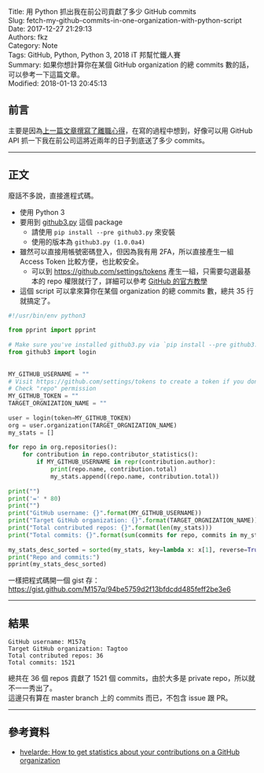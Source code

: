 Title: 用 Python 抓出我在前公司貢獻了多少 GitHub commits  
Slug: fetch-my-github-commits-in-one-organization-with-python-script  
Date: 2017-12-27 21:29:13  
Authors: fkz  
Category: Note  
Tags: GitHub, Python, Python 3, 2018 iT 邦幫忙鐵人賽  
Summary: 如果你想計算你在某個 GitHub organization 的總 commits 數的話，可以參考一下這篇文章。  
Modified: 2018-01-13 20:45:13  
  
  
## 前言  
  
主要是因為[上一篇文章撰寫了離職心得](/posts/2017/12/26/i-left-my-first-full-time-job/)，在寫的過程中想到，好像可以用 GitHub API 抓一下我在前公司這將近兩年的日子到底送了多少 commits。  
  
---  
  
## 正文  
  
廢話不多說，直接進程式碼。  
  
+ 使用 Python 3  
+ 要用到 [github3.py](https://github.com/sigmavirus24/github3.py) 這個 package  
    + 請使用 `pip install --pre github3.py` 來安裝  
    + 使用的版本為 `github3.py (1.0.0a4)`  
+ 雖然可以直接用帳號密碼登入，但因為我有用 2FA，所以直接產生一組 Access Token 比較方便，也比較安全。  
    + 可以到 <https://github.com/settings/tokens> 產生一組，只需要勾選最基本的 repo 權限就行了，詳細可以參考 [GitHub 的官方教學](https://help.github.com/articles/creating-a-personal-access-token-for-the-command-line/)  
+ 這個 script 可以拿來算你在某個 organization 的總 commits 數，總共 35 行就搞定了。  
  
```python  
#!/usr/bin/env python3  
  
from pprint import pprint  
  
# Make sure you've installed github3.py via `pip install --pre github3.py`  
from github3 import login  
  
  
MY_GITHUB_USERNAME = ""  
# Visit https://github.com/settings/tokens to create a token if you don't have.  
# Check "repo" permission  
MY_GITHUB_TOKEN = ""  
TARGET_ORGNIZATION_NAME = ""  
  
user = login(token=MY_GITHUB_TOKEN)  
org = user.organization(TARGET_ORGNIZATION_NAME)  
my_stats = []  
  
for repo in org.repositories():  
    for contribution in repo.contributor_statistics():  
        if MY_GITHUB_USERNAME in repr(contribution.author):  
            print(repo.name, contribution.total)  
            my_stats.append((repo.name, contribution.total))  
  
print("")  
print('=' * 80)  
print("")  
print("GitHub username: {}".format(MY_GITHUB_USERNAME))  
print("Target GitHub organization: {}".format(TARGET_ORGNIZATION_NAME))  
print("Total contributed repos: {}".format(len(my_stats)))  
print("Total commits: {}".format(sum(commits for repo, commits in my_stats)))  
  
my_stats_desc_sorted = sorted(my_stats, key=lambda x: x[1], reverse=True)  
print("Repo and commits:")  
pprint(my_stats_desc_sorted)  
```  
  
一樣把程式碼開一個 gist 存：<https://gist.github.com/M157q/94be5759d2f13bfdcdd485feff2be3e6>  
  
---  
  
## 結果  
  
```  
GitHub username: M157q  
Target GitHub organization: Tagtoo  
Total contributed repos: 36  
Total commits: 1521  
```  
  
總共在 36 個 repos 貢獻了 1521 個 commits，由於大多是 private repo，所以就不一一秀出了。  
這邊只有算在 master branch 上的 commits 而已，不包含 issue 跟 PR。  
  
---  
  
## 參考資料  
  
+ [hvelarde: How to get statistics about your contributions on a GitHub organization](http://hvelarde.blogspot.tw/2014/01/how-to-get-statistics-about-your.html)  
